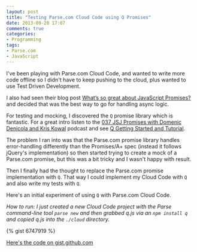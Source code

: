 ```yaml
---
layout: post
title: "Testing Parse.com Cloud Code using Q Promises"
date: 2013-09-28 17:07
comments: true
categories:
- Programming
tags:
- Parse.com
- JavaScript
---
```

I've been playing with Parse.com Cloud Code, and wanted to write more code offline so I didn't have to keep pushing to the cloud, plus wanted to use Test Driven Development.

I also had seen their blog post [What’s so great about JavaScript Promises?](http://blog.parse.com/2013/01/29/whats-so-great-about-javascript-promises/) and decided that was the best way to go for handling async logic.

For testing and mocking, I discovered the `Q` promise library which is fantastic. For a great intro listen to the [037 JSJ Promises with Domenic Denicola and Kris Kowal](http://javascriptjabber.com/037-jsj-promises-with-domenic-denicola-and-kris-kowal/) podcast and see [Q Getting Started and Tutorial](http://documentup.com/kriskowal/q/).

The problem I ran into was that the Parse.com promise library handles error-handling differently than the Promises/A+ spec (instead it follows jQuery's implementation) so then started trying to create a mock of a Parse.com promise, but this was a bit tricky and I wasn't happy with result.

Then I finally had the thought to replace the Parse.com promise implementation with `Q`. That way I could implement my Cloud Code with `Q` and also write my tests with `Q`.

Here's an initial experiment of using `Q` with Parse.com Cloud Code.

<em>How to run: I just created a new Cloud Code project with the Parse command-line tool `parse new` and then grabbed q.js via an `npm install q` and copied q.js into the `./cloud` directory.</em>

{% gist 6747919 %}

[Here's the code on gist.github.com](https://gist.github.com/briangershon/6747919/)
